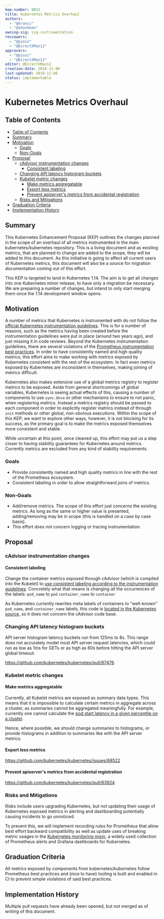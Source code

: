 ```yaml
---
kep-number: 0031
title: Kubernetes Metrics Overhaul
authors:
  - "@brancz"
  - "@ehashman"
owning-sig: sig-instrumentation
reviewers:
  - "@piosz"
  - "@DirectXMan12"
approvers:
  - "@piosz"
  - "@DirectXMan12"
editor: @DirectXMan12
creation-date: 2018-11-06
last-updated: 2018-11-06
status: implementable
---
```


# Kubernetes Metrics Overhaul

## Table of Contents

* [Table of Contents](#table-of-contents)
* [Summary](#summary)
* [Motivation](#motivation)
   * [Goals](#goals)
   * [Non-Goals](#non-goals)
* [Proposal](#proposal)
   * [cAdvisor instrumentation changes](#cadvisor-instrumentation-changes)
      * [Consistent labeling](#consistent-labeling)
   * [Changing API latency histogram buckets](#changing-api-latency-histogram-buckets)
   * [Kubelet metric changes](#kubelet-metric-changes)
      * [Make metrics aggregatable](#make-metrics-aggregatable)
      * [Export less metrics](#export-less-metrics)
      * [Prevent apiserver's metrics from accidental registration](#prevent-apiservers-metrics-from-accidental-registration)
   * [Risks and Mitigations](#risks-and-mitigations)
* [Graduation Criteria](#graduation-criteria)
* [Implementation History](#implementation-history)

## Summary

This Kubernetes Enhancement Proposal (KEP) outlines the changes planned in the scope of an overhaul of all metrics instrumented in the main kubernetes/kubernetes repository. This is a living document and as existing metrics, that are planned to change are added to the scope, they will be added to this document. As this initiative is going to affect all current users of Kubernetes metrics, this document will also be a source for migration documentation coming out of this effort.

This KEP is targeted to land in Kubernetes 1.14. The aim is to get all changes into one Kubernetes minor release, to have only a migration be necessary. We are preparing a number of changes, but intend to only start merging them once the 1.14 development window opens.

## Motivation

A number of metrics that Kubernetes is instrumented with do not follow the [official Kubernetes instrumentation guidelines](https://github.com/kubernetes/community/blob/master/contributors/devel/instrumentation.md). This is for a number of reasons, such as the metrics having been created before the instrumentation guidelines were put in place (around two years ago), and just missing it in code reviews. Beyond the Kubernetes instrumentation guidelines, there are several violations of the [Prometheus instrumentation best practices](https://prometheus.io/docs/practices/instrumentation/). In order to have consistently named and high quality metrics, this effort aims to make working with metrics exposed by Kubernetes consistent with the rest of the ecosystem. In fact even metrics exposed by Kubernetes are inconsistent in themselves, making joining of metrics difficult.

Kubernetes also makes extensive use of a global metrics registry to register metrics to be exposed. Aside from general shortcomings of global variables, Kubernetes is seeing actual effects of this, causing a number of components to use `sync.Once` or other mechanisms to ensure to not panic, when registering metrics. Instead a metrics registry should be passed to each component in order to explicitly register metrics instead of through `init` methods or other global, non-obvious executions. Within the scope of this KEP, we want to explore other ways, however, it is not blocking for its success, as the primary goal is to make the metrics exposed themselves more consistent and stable.

While uncertain at this point, once cleaned up, this effort may put us a step closer to having stability guarantees for Kubernetes around metrics. Currently metrics are excluded from any kind of stability requirements.

### Goals

* Provide consistently named and high quality metrics in line with the rest of the Prometheus ecosystem.
* Consistent labeling in order to allow straightforward joins of metrics.

### Non-Goals

* Add/remove metrics. The scope of this effort just concerns the existing metrics. As long as the same or higher value is presented, adding/removing may be in scope (this is handled on a case by case basis).
* This effort does not concern logging or tracing instrumentation.

## Proposal

### cAdvisor instrumentation changes

#### Consistent labeling

Change the container metrics exposed through cAdvisor (which is compiled into the Kubelet) to [use consistent labeling according to the instrumentation guidelines](https://github.com/kubernetes/kubernetes/pull/69099). Concretely what that means is changing all the occurrences of the labels:
`pod_name` to `pod`
`container_name` to `container`

As Kubernetes currently rewrites meta labels of containers to “well-known” `pod_name`, and `container_name` labels, this code is [located in the Kubernetes source](https://github.com/kubernetes/kubernetes/blob/097f300a4d8dd8a16a993ef9cdab94c1ef1d36b7/pkg/kubelet/cadvisor/cadvisor_linux.go#L96-L98), so it does not concern the cAdvisor code base.

### Changing API latency histogram buckets

API server histogram latency buckets run from 125ms to 8s. This range does not accurately model most API server request latencies, which could run as low as 1ms for GETs or as high as 60s before hitting the API server global timeout.

https://github.com/kubernetes/kubernetes/pull/67476

### Kubelet metric changes

#### Make metrics aggregatable

Currently, all Kubelet metrics are exposed as summary data types. This means that it is impossible to calculate certain metrics in aggregate across a cluster, as summaries cannot be aggregated meaningfully. For example, currently one cannot calculate the [pod start latency in a given percentile on a cluster](https://github.com/kubernetes/kubernetes/issues/66791).

Hence, where possible, we should change summaries to histograms, or provide histograms in addition to summaries like with the API server metrics.

#### Export less metrics

https://github.com/kubernetes/kubernetes/issues/68522

#### Prevent apiserver's metrics from accidental registration

https://github.com/kubernetes/kubernetes/pull/63924

### Risks and Mitigations

Risks include users upgrading Kubernetes, but not updating their usage of Kubernetes exposed metrics in alerting and dashboarding potentially causing incidents to go unnoticed.

To prevent this, we will implement recording rules for Prometheus that allow best effort backward compatibility as well as update uses of breaking metric usages in the [Kubernetes monitoring mixin](https://github.com/kubernetes-monitoring/kubernetes-mixin), a widely used collection of Prometheus alerts and Grafana dashboards for Kubernetes.

## Graduation Criteria

All metrics exposed by components from kubernetes/kubernetes follow Prometheus best practices and (nice to have) tooling is built and enabled in CI to prevent simple violations of said best practices.

## Implementation History

Multiple pull requests have already been opened, but not merged as of writing of this document.